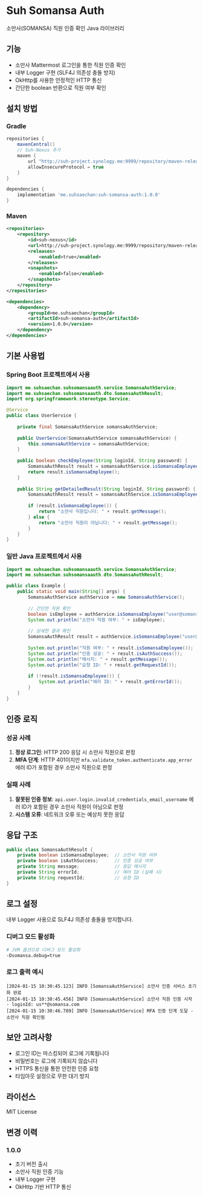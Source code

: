 # Suh Somansa Auth

소만사(SOMANSA) 직원 인증 확인 Java 라이브러리

## 기능

- 소만사 Mattermost 로그인을 통한 직원 인증 확인
- 내부 Logger 구현 (SLF4J 의존성 충돌 방지)
- OkHttp를 사용한 안정적인 HTTP 통신
- 간단한 boolean 반환으로 직원 여부 확인

## 설치 방법

### Gradle

```gradle
repositories {
    mavenCentral()
    // Suh-Nexus 추가
    maven {
        url "http://suh-project.synology.me:9999/repository/maven-releases/"
        allowInsecureProtocol = true
    }
}

dependencies {
    implementation 'me.suhsaechan:suh-somansa-auth:1.0.0'
}
```

### Maven

```xml
<repositories>
    <repository>
        <id>suh-nexus</id>
        <url>http://suh-project.synology.me:9999/repository/maven-releases/</url>
        <releases>
            <enabled>true</enabled>
        </releases>
        <snapshots>
            <enabled>false</enabled>
        </snapshots>
    </repository>
</repositories>

<dependencies>
    <dependency>
        <groupId>me.suhsaechan</groupId>
        <artifactId>suh-somansa-auth</artifactId>
        <version>1.0.0</version>
    </dependency>
</dependencies>
```

## 기본 사용법

### Spring Boot 프로젝트에서 사용

```java
import me.suhsaechan.suhsomansaauth.service.SomansaAuthService;
import me.suhsaechan.suhsomansaauth.dto.SomansaAuthResult;
import org.springframework.stereotype.Service;

@Service
public class UserService {
    
    private final SomansaAuthService somansaAuthService;
    
    public UserService(SomansaAuthService somansaAuthService) {
        this.somansaAuthService = somansaAuthService;
    }
    
    public boolean checkEmployee(String loginId, String password) {
        SomansaAuthResult result = somansaAuthService.isSomansaEmployee(loginId, password);
        return result.isSomansaEmployee();
    }
    
    public String getDetailedResult(String loginId, String password) {
        SomansaAuthResult result = somansaAuthService.isSomansaEmployee(loginId, password);
        
        if (result.isSomansaEmployee()) {
            return "소만사 직원입니다: " + result.getMessage();
        } else {
            return "소만사 직원이 아닙니다: " + result.getMessage();
        }
    }
}
```

### 일반 Java 프로젝트에서 사용

```java
import me.suhsaechan.suhsomansaauth.service.SomansaAuthService;
import me.suhsaechan.suhsomansaauth.dto.SomansaAuthResult;

public class Example {
    public static void main(String[] args) {
        SomansaAuthService authService = new SomansaAuthService();
        
        // 간단한 직원 확인
        boolean isEmployee = authService.isSomansaEmployee("user@somansa.com", "password").isSomansaEmployee();
        System.out.println("소만사 직원 여부: " + isEmployee);
        
        // 상세한 결과 확인
        SomansaAuthResult result = authService.isSomansaEmployee("user@somansa.com", "password");
        
        System.out.println("직원 여부: " + result.isSomansaEmployee());
        System.out.println("인증 성공: " + result.isAuthSuccess());
        System.out.println("메시지: " + result.getMessage());
        System.out.println("요청 ID: " + result.getRequestId());
        
        if (!result.isSomansaEmployee()) {
            System.out.println("에러 ID: " + result.getErrorId());
        }
    }
}
```

## 인증 로직

### 성공 사례
1. **정상 로그인**: HTTP 200 응답 시 소만사 직원으로 판정
2. **MFA 단계**: HTTP 401이지만 `mfa.validate_token.authenticate.app_error` 에러 ID가 포함된 경우 소만사 직원으로 판정

### 실패 사례
1. **잘못된 인증 정보**: `api.user.login.invalid_credentials_email_username` 에러 ID가 포함된 경우 소만사 직원이 아님으로 판정
2. **시스템 오류**: 네트워크 오류 또는 예상치 못한 응답

## 응답 구조

```java
public class SomansaAuthResult {
    private boolean isSomansaEmployee;  // 소만사 직원 여부
    private boolean isAuthSuccess;      // 인증 성공 여부
    private String message;             // 응답 메시지
    private String errorId;             // 에러 ID (실패 시)
    private String requestId;           // 요청 ID
}
```

## 로그 설정

내부 Logger 사용으로 SLF4J 의존성 충돌을 방지합니다.

### 디버그 모드 활성화
```bash
# JVM 옵션으로 디버그 모드 활성화
-Dsomansa.debug=true
```

### 로그 출력 예시
```
[2024-01-15 10:30:45.123] INFO [SomansaAuthService] 소만사 인증 서비스 초기화 완료
[2024-01-15 10:30:45.456] INFO [SomansaAuthService] 소만사 직원 인증 시작 - loginId: us**@somansa.com
[2024-01-15 10:30:46.789] INFO [SomansaAuthService] MFA 인증 단계 도달 - 소만사 직원 확인됨
```

## 보안 고려사항

- 로그인 ID는 마스킹되어 로그에 기록됩니다
- 비밀번호는 로그에 기록되지 않습니다
- HTTPS 통신을 통한 안전한 인증 요청
- 타임아웃 설정으로 무한 대기 방지

## 라이선스

MIT License

## 변경 이력

### 1.0.0
- 초기 버전 출시
- 소만사 직원 인증 기능
- 내부 Logger 구현
- OkHttp 기반 HTTP 통신